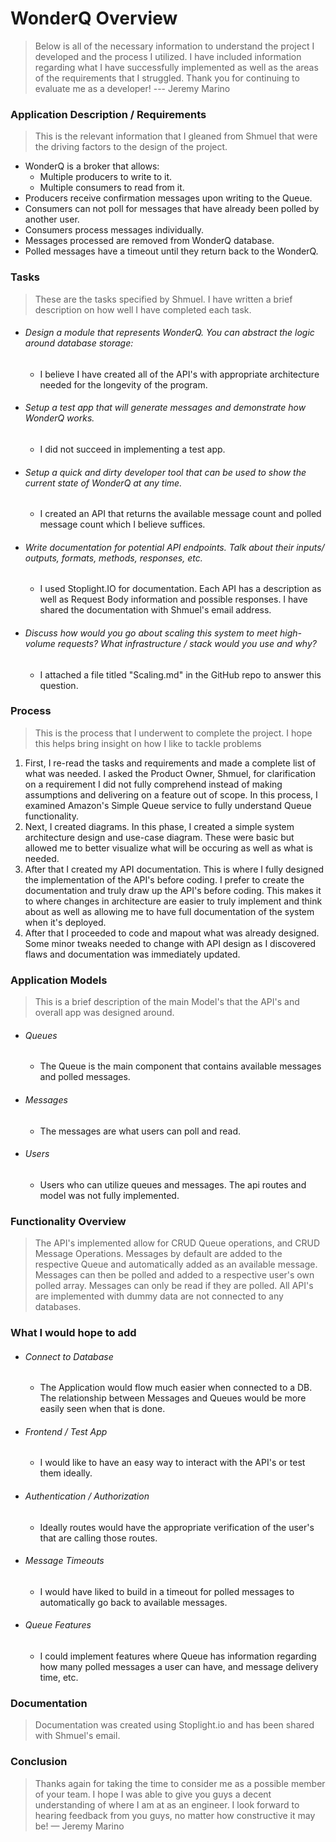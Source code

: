 # WonderQ Overview
> Below is all of the necessary information to understand the project I developed and the process I utilized. I have included information regarding what I have successfully implemented as well as the areas of the requirements that I struggled. Thank you for continuing to evaluate me as a developer!
> --- Jeremy Marino

###  Application Description / Requirements
> This is the relevant information that I gleaned from Shmuel that were the driving factors to the design  of the project.
- WonderQ is a broker that allows:
    - Multiple producers to write to it.
    - Multiple consumers to read from it.
- Producers receive confirmation messages upon writing to the Queue.
- Consumers can not poll for messages that have already been polled by another user.
- Consumers process messages individually.
- Messages processed are removed from WonderQ database.
- Polled messages have a timeout until they return back to the WonderQ.

###  Tasks
> These are the tasks specified by Shmuel. I have written a brief description on how well I have completed each task.
- ###### Design a module that represents WonderQ. You can abstract the logic around database storage:
    - I believe I have created all of the API's with appropriate architecture needed for the longevity of the program.
- ###### Setup a test app that will generate messages and demonstrate how WonderQ works.
    - I did not succeed in implementing a test app.
 - ###### Setup a quick and dirty developer tool that can be used to show the current state of WonderQ at any time.
    - I created an API that returns the available message count and polled message count which I believe suffices.
 - ###### Write documentation for potential API endpoints. Talk about their inputs/ outputs, formats, methods, responses, etc.
    - I used Stoplight.IO for documentation. Each API has a description as well as Request Body information and possible responses. I have shared the documentation with Shmuel's email address.
- ###### Discuss how would you go about scaling this system to meet high-volume requests? What infrastructure / stack would you use and why?
    - I attached a file titled "Scaling.md" in the GitHub repo to answer this question.

### Process
> This is the process that I underwent to complete the project. I hope this helps bring insight on how I like to tackle problems
1. First, I re-read the tasks and requirements and made a complete list of what was needed. I asked the Product Owner, Shmuel, for clarification on a requirement I did not fully comprehend instead of making assumptions and delivering on a feature out of scope. In this process, I examined  Amazon's Simple Queue service to fully understand Queue functionality.
2. Next, I created diagrams. In this phase, I created a simple system architecture design and use-case diagram. These were basic but allowed me to better visualize what will be occuring as well as what is needed.
3. After that I created my API documentation. This is where I fully designed the implementation of the API's before coding. I prefer to create the documentation and truly draw up the API's before coding. This makes it to where changes in architecture are easier to truly implement and think about as well as allowing me to have full documentation of the system when it's deployed.
4. After that I proceeded to code and mapout what was already designed. Some minor tweaks needed to change with API design as I discovered flaws and documentation was immediately updated.

### Application Models
> This is a brief description of the main Model's that the API's and overall app was designed around.
- ###### Queues
    - The Queue is the main component that contains available messages and polled messages.
- ###### Messages
    - The messages are what users can poll and read.
- ###### Users
    - Users who can utilize queues and messages. The api routes and model was not fully  implemented.

### Functionality Overview
> The API's implemented allow for CRUD Queue operations, and CRUD Message Operations. Messages by default are added to the respective Queue and automatically added as an available message. Messages can then be polled and added to a respective user's own polled array. Messages can only be read if they are polled. All API's are implemented with dummy data are not connected to any databases.

###  What I would hope to add 
- ###### Connect to Database
    - The Application would flow much easier when connected to a DB. The relationship between Messages and Queues would be more easily seen when that is done.
- ###### Frontend / Test App
    - I would like to have an easy way to interact with the API's or test them ideally.
- ###### Authentication / Authorization
    - Ideally routes would have the appropriate verification of the user's that are calling those routes.
- ###### Message Timeouts
    - I would have liked to build in a timeout for polled messages to automatically go back to available messages.
- ###### Queue Features
    - I could implement features where Queue has information regarding how many polled messages a user can have, and message delivery time, etc.
   
###  Documentation
> Documentation was created using Stoplight.io and has been shared with Shmuel's email. 

###  Conclusion
> Thanks again for taking the time to consider me as a possible member of your team. I hope I was able to give you guys a decent understanding of where I am at as an engineer. I look forward to hearing feedback from you guys, no matter how constructive it may be!
— Jeremy Marino

